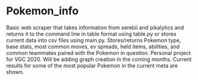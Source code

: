 # Pokemon_info
Basic web scraper that takes information from serebii and pikalytics and returns it to the command line in table format using table.py or stores current data into csv files using main.py. Stores/returns Pokemon type, base stats, most common moves, ev spreads, held items, abilities, and common teammates paired with the Pokemon in question. Personal project for VGC 2020. Will be adding graph creation in the coming months. Current results for some of the most popular Pokemon in the current meta are shown.
